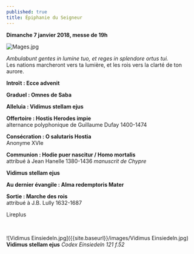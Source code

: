 ```yaml
---
published: true
title: Épiphanie du Seigneur
---
```

**Dimanche 7 janvier 2018, messe de 19h**

![Mages.jpg]({{site.baseurl}}/images/Mages.jpg)

*Ambulabunt gentes in lumine tuo, et reges in splendore ortus tui.*  
Les nations marcheront vers ta lumière, et les rois vers la clarté de ton aurore.

**Introït : Ecce advenit**

**Graduel : Omnes de Saba**

**Alleluia : Vidimus stellam ejus**

**Offertoire : Hostis Herodes impie**  
alternance polyphonique de Guillaume Dufay 1400-1474

**Consécration : O salutaris Hostia**  
Anonyme XVIe

**Communion : Hodie puer nascitur / Homo mortalis**  
attribué à Jean Hanelle 1380-1436 *manuscrit de Chypre*

**Vidimus stellam ejus**  


**Au dernier évangile : Alma redemptoris Mater**  

**Sortie : Marche des rois**  
attribué à J.B. Lully 1632-1687

Lireplus

&nbsp;

![Vidimus Einsiedeln.jpg]({{site.baseurl}}/images/Vidimus Einsiedeln.jpg)
**Vidimus stellam ejus** *Codex Einsiedeln 121 f.52*